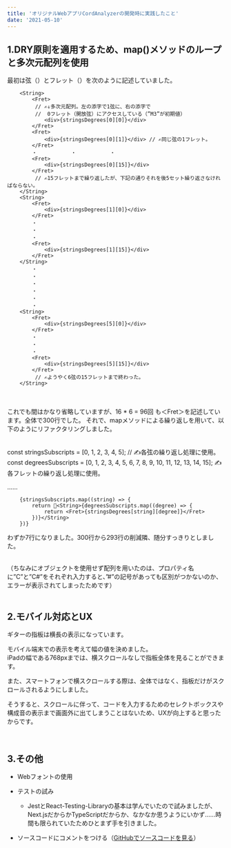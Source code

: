 ```yaml
---
title: 'オリジナルWebアプリCordAnalyzerの開発時に実践したこと'
date: '2021-05-10'
---
```


## 1.DRY原則を適用するため、map()メソッドのループと多次元配列を使用

最初は弦（<String>）とフレット（<Fret>）を次のように記述していました。

        <String>
            <Fret>
             // ✍️↓多次元配列。左の添字で1弦に、右の添字で
             //  0フレット（開放弦）にアクセスしている（”M3”が初期値）
                <div>{stringsDegrees[0][0]}</div>
            </Fret>
            <Fret>
                <div>{stringsDegrees[0][1]}</div> // ✍️同じ弦の1フレット。
            </Fret>
			・ 			・ 			・
            <Fret>
                <div>{stringsDegrees[0][15]}</div>
            </Fret>
             // ✍️15フレットまで繰り返したが、下記の通りそれを後5セット繰り返さなければならない。
        </String>
        <String>
            <Fret>
                <div>{stringsDegrees[1][0]}</div>
            </Fret>
			・
			・
			・
            <Fret>
                <div>{stringsDegrees[1][15]}</div>
            </Fret>
        </String>
			・
			・
			・
			・
			・
			・
        <String>
            <Fret>
                <div>{stringsDegrees[5][0]}</div>
            </Fret>
			・
			・
			・
            <Fret>
                <div>{stringsDegrees[5][15]}</div>
            </Fret>
             // ✍️ようやく6弦の15フレットまで終わった。
        </String>
<br>
<br>
これでも間はかなり省略していますが、16 * 6 = 96回 も＜Fret＞を記述しています。全体で300行でした。
それで、mapメソッドによる繰り返しを用いて、以下のようにリファクタリングしました。
<br>
<br>
<br>
const stringsSubscripts = [0, 1, 2, 3, 4, 5]; // ✍️各弦の繰り返し処理に使用。
const degreesSubscripts = [0, 1, 2, 3, 4, 5, 6, 7, 8, 9, 10, 11, 12, 13, 14, 15]; ✍️各フレットの繰り返し処理に使用。

……

        {stringsSubscripts.map((string) => {
            return <String>{degreesSubscripts.map((degree) => {
                return <Fret>{stringsDegrees[string][degree]}</Fret>
            })}</String>
        })}


わずか7行になりました。300行から293行の削減隣、随分すっきりとしました。

<br>
（ちなみにオブジェクトを使用せず配列を用いたのは、プロパティ名に”C”と”C#”をそれぞれ入力すると、”#”の記号があっても区別がつかないのか、エラーが表示されてしまったためです）

<br>
<br>

## 2.モバイル対応とUX
ギターの指板は横長の表示になっています。

モバイル端末での表示を考えて幅の値を決めました。  
iPadの幅である768pxまでは、横スクロールなしで指板全体を見ることができます。


また、スマートフォンで横スクロールする際は、全体ではなく、指板だけがスクロールされるようにしました。

そうすると、スクロールに伴って、コードを入力するためのセレクトボックスや構成音の表示まで画面外に出てしまうことはないため、UXが向上すると思ったからです。

<br>

## 3.その他

- Webフォントの使用

- テストの試み

    - JestとReact-Testing-Libraryの基本は学んでいたので試みましたが、Next.jsだからかTypeScriptだからか、なかなか思うようにいかず......時間も限られていたためひとまず手を引きました。

- ソースコードにコメントをつける（​​​​​​​​​​​​​​​[GitHubでソースコードを見る](https://github.com/BBC-Radiance/nextts-blog/blob/main/pages/posts/codeChecker.tsx)）